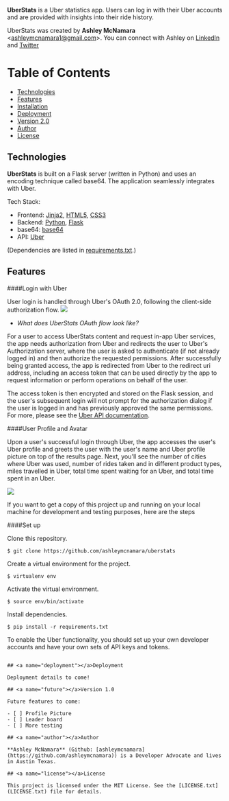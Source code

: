 **UberStats** is a Uber statistics app. Users can log in with their Uber accounts and are provided with insights into their ride history.

UberStats was created by **Ashley McNamara** <<ashleymcnamara1@gmail.com>>. You can connect with Ashley on [LinkedIn](https://www.linkedin.com/in/ashleymcnamara) and [Twitter](https://twitter.com/ashleymcnamara)


# Table of Contents
* [Technologies](#technologies)
* [Features](#features)
* [Installation](#install)
* [Deployment](#deployment)
* [Version 2.0](#future)
* [Author](#author)
* [License](#license)

## <a name="technologies"></a>Technologies

**UberStats** is built on a Flask server (written in Python) and uses an encoding technique called base64. The application seamlessly integrates with Uber. 

Tech Stack:
* Frontend: [Jinja2](http://jinja.pocoo.org/docs/dev/), [HTML5](https://developer.mozilla.org/en-US/docs/Web/Guide/HTML/HTML5), [CSS3](https://developer.mozilla.org/en-US/docs/Web/CSS/CSS3)
* Backend: [Python](https://www.python.org/), [Flask](http://flask.pocoo.org/)
* base64: [base64](https://en.wikipedia.org/wiki/Base64)
* API: [Uber](https://developer.uber.com/)

(Dependencies are listed in [requirements.txt](requirements.txt).)

## <a name="features"></a>Features

####Login with Uber

User login is handled through Uber's OAuth 2.0, following the client-side authorization flow. 
![](/static/img/Login_2.gif)

* _What does UberStats OAuth flow look like?_

For a user to access UberStats content and request in-app Uber services, the app needs authorization from Uber and redirects the user to Uber's Authorization server, where the user is asked to authenticate (if not already logged in) and then authorize the requested permissions. After successfully being granted access, the app is redirected from Uber to the redirect uri address, including an access token that can be used directly by the app to request information or perform operations on behalf of the user. 

The access token is then encrypted and stored on the Flask session, and the user's subsequent login will not prompt for the authorization dialog if the user is logged in and has previously approved the same permissions. For more, please see the [Uber API documentation](https://developer.uber.com/docs/authentication).

####User Profile and Avatar

Upon a user's successful login through Uber, the app accesses the user's Uber profile and greets the user with the user's name and Uber profile picture on top of the results page. Next, you'll see the number of cities where Uber was used, number of rides taken and in different product types, miles travelled in Uber, total time spent waiting for an Uber, and total time spent in an Uber.
 
![](/static/img/Avatar_1.gif)

If you want to get a copy of this project up and running on your local machine for development and testing purposes, here are the steps

####Set up

Clone this repository.
```
$ git clone https://github.com/ashleymcnamara/uberstats
```
Create a virtual environment for the project.
```
$ virtualenv env
```
Activate the virtual environment.
```
$ source env/bin/activate
```
Install dependencies.
```
$ pip install -r requirements.txt
```
To enable the Uber functionality, you should set up your own developer accounts and have your own sets of API keys and tokens. 
```

## <a name="deployment"></a>Deployment

Deployment details to come!

## <a name="future"></a>Version 1.0

Future features to come:

- [ ] Profile Picture
- [ ] Leader board
- [ ] More testing

## <a name="author"></a>Author

**Ashley McNamara** (Github: [ashleymcnamara](https://github.com/ashleymcnamara)) is a Developer Advocate and lives in Austin Texas. 

## <a name="license"></a>License

This project is licensed under the MIT License. See the [LICENSE.txt](LICENSE.txt) file for details.

